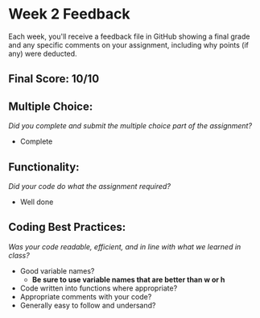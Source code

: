 # Week 2 Feedback
Each week, you'll receive a feedback file in GitHub showing a final grade and any specific comments on your assignment, including why points (if any) were deducted.


## Final Score: 10/10

## Multiple Choice:
_Did you complete and submit the multiple choice part of the assignment?_
* Complete

## Functionality: 
_Did your code do what the assignment required?_
* Well done

## Coding Best Practices:
_Was your code readable, efficient, and in line with what we learned in class?_
* Good variable names?
  * **Be sure to use variable names that are better than w or h**
* Code written into functions where appropriate?
* Appropriate comments with your code?
* Generally easy to follow and undersand?
